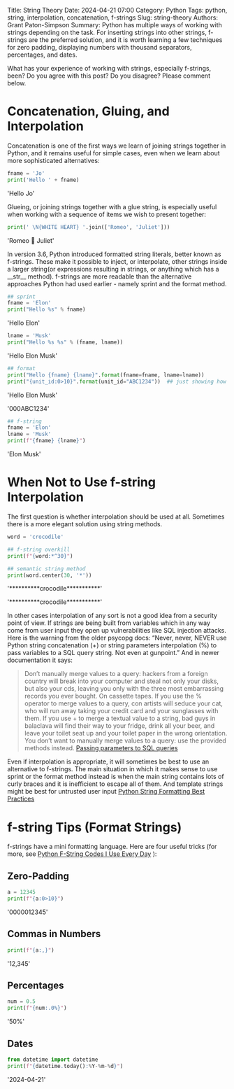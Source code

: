 Title: String Theory
Date: 2024-04-21 07:00
Category: Python
Tags: python, string, interpolation, concatenation, f-strings
Slug: string-theory
Authors: Grant Paton-Simpson
Summary: Python has multiple ways of working with strings depending on the task. For inserting strings into other strings, f-strings are the preferred solution, and it is worth learning a few techniques for zero padding, displaying numbers with thousand separators, percentages, and dates.

What has your experience of working with strings, especially f-strings, been? Do you agree with this post? Do you disagree? Please comment below.

Concatenation, Gluing, and Interpolation 
========================================

Concatenation is one of the first ways we learn of joining strings together in Python, and it remains useful for simple cases, even when we learn about more sophisticated alternatives:

```python
fname = 'Jo'
print('Hello ' + fname)

```

'Hello Jo'

Glueing, or joining strings together with a glue string, is especially useful when working with a sequence of items we wish to present together:

```python
print(' \N{WHITE HEART} '.join(['Romeo', 'Juliet']))
```

'Romeo 🤍 Juliet'

In version 3.6, Python introduced formatted string literals, better known as f-strings. These make it possible to inject, or interpolate, other strings inside a larger string(<ref>or expressions resulting in strings, or anything which has a \_\_str\_\_ method</ref>). f-strings are more readable than the alternative approaches Python had used earlier - namely sprint and the format method.

```python
## sprint
fname = 'Elon'
print("Hello %s" % fname)
```

'Hello Elon'

```python
lname = 'Musk'
print("Hello %s %s" % (fname, lname))
```

'Hello Elon Musk'

```python
## format
print("Hello {fname} {lname}".format(fname=fname, lname=lname))
print("{unit_id:0>10}".format(unit_id="ABC1234"))  ## just showing how powerful the format method can become
```

'Hello Elon Musk'

'000ABC1234'

```python
## f-string
fname = 'Elon'
lname = 'Musk'
print(f"{fname} {lname}")
```

'Elon Musk'

When Not to Use f-string Interpolation
======================================

The first question is whether interpolation should be used at all. Sometimes there is a more elegant solution using string methods.

```python
word = 'crocodile'

## f-string overkill
print(f"{word:*^30}")

## semantic string method
print(word.center(30, '*'))
```

'\*\*\*\*\*\*\*\*\*\*crocodile\*\*\*\*\*\*\*\*\*\*\*'

'\*\*\*\*\*\*\*\*\*\*crocodile\*\*\*\*\*\*\*\*\*\*\*'

In other cases interpolation of any sort is not a good idea from a security point of view. If strings are being built from variables which in any way come from user input they open up vulnerabilities like SQL injection attacks. Here is the warning from the older psycopg docs: “Never, never, NEVER use Python string concatenation (+) or string parameters interpolation (%) to pass variables to a SQL query string. Not even at gunpoint.” And in newer documentation it says:

> Don’t manually merge values to a query: hackers from a foreign country will break into your computer and steal not only your disks, but also your cds, leaving you only with the three most embarrassing records you ever bought. On cassette tapes.
> If you use the % operator to merge values to a query, con artists will seduce your cat, who will run away taking your credit card and your sunglasses with them.
> If you use + to merge a textual value to a string, bad guys in balaclava will find their way to your fridge, drink all your beer, and leave your toilet seat up and your toilet paper in the wrong orientation.
> You don’t want to manually merge values to a query: use the provided methods instead. [Passing parameters to SQL queries](https://www.psycopg.org/psycopg3/docs/basic/params.html)

Even if interpolation is appropriate, it will sometimes be best to use an alternative to f-strings. The main situation in which it makes sense to use sprint or the format method instead is when the main string contains lots of curly braces and it is inefficient to escape all of them. And template strings might be best for untrusted user input [Python String Formatting Best Practices](https://realpython.com/python-string-formatting/#4-template-strings-standard-library)


f-string Tips (Format Strings)
==============================

f-strings have a mini formatting language. Here are four useful tricks (for more, see [Python F-String Codes I Use Every Day](https://pybit.es/articles/python-f-string-codes-i-use-every-day/)
):

Zero-Padding
------------

```python
a = 12345
print(f"{a:0>10}")
```

'0000012345'

Commas in Numbers
-----------------

```python
print(f"{a:,}")
```

'12,345'

Percentages
-----------

```python
num = 0.5
print(f"{num:.0%}")
```

'50%'

Dates
-----

```python
from datetime import datetime
print(f"{datetime.today():%Y-%m-%d}")
```

'2024-04-21'
